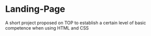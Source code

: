 # Landing-Page
A short project proposed on TOP to establish a certain level of basic competence when using HTML and CSS
